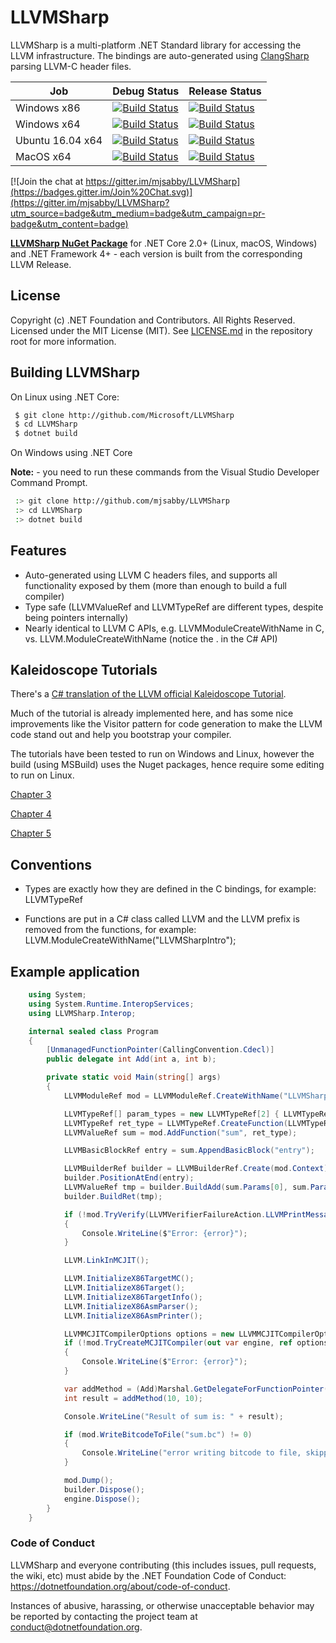 # LLVMSharp

LLVMSharp is a multi-platform .NET Standard library for accessing the LLVM infrastructure. The bindings are auto-generated using [ClangSharp](https://github.com/Microsoft/ClangSharp) parsing LLVM-C header files.

| Job | Debug Status | Release Status |
| --- | ------------ | -------------- |
| Windows x86 | [![Build Status](https://dev.azure.com/ms/LLVMSharp/_apis/build/status/microsoft.LLVMSharp?branchName=main&jobName=windows_debug_x86)](https://dev.azure.com/ms/LLVMSharp/_build/latest?definitionId=156&branchName=main) | [![Build Status](https://dev.azure.com/ms/LLVMSharp/_apis/build/status/microsoft.LLVMSharp?branchName=main&jobName=windows_release_x86)](https://dev.azure.com/ms/LLVMSharp/_build/latest?definitionId=156&branchName=main) |
| Windows x64 | [![Build Status](https://dev.azure.com/ms/LLVMSharp/_apis/build/status/microsoft.LLVMSharp?branchName=main&jobName=windows_debug_x64)](https://dev.azure.com/ms/LLVMSharp/_build/latest?definitionId=156&branchName=main) | [![Build Status](https://dev.azure.com/ms/LLVMSharp/_apis/build/status/microsoft.LLVMSharp?branchName=main&jobName=windows_release_x64)](https://dev.azure.com/ms/LLVMSharp/_build/latest?definitionId=156&branchName=main) |
| Ubuntu 16.04 x64 | [![Build Status](https://dev.azure.com/ms/LLVMSharp/_apis/build/status/microsoft.LLVMSharp?branchName=main&jobName=ubuntu_debug_x64)](https://dev.azure.com/ms/LLVMSharp/_build/latest?definitionId=156&branchName=main) | [![Build Status](https://dev.azure.com/ms/LLVMSharp/_apis/build/status/microsoft.LLVMSharp?branchName=main&jobName=ubuntu_release_x64)](https://dev.azure.com/ms/LLVMSharp/_build/latest?definitionId=156&branchName=main) |
| MacOS x64 | [![Build Status](https://dev.azure.com/ms/LLVMSharp/_apis/build/status/microsoft.LLVMSharp?branchName=main&jobName=macos_debug_x64)](https://dev.azure.com/ms/LLVMSharp/_build/latest?definitionId=156&branchName=main) | [![Build Status](https://dev.azure.com/ms/LLVMSharp/_apis/build/status/microsoft.LLVMSharp?branchName=main&jobName=macos_release_x64)](https://dev.azure.com/ms/LLVMSharp/_build/latest?definitionId=156&branchName=main) |

[![Join the chat at https://gitter.im/mjsabby/LLVMSharp](https://badges.gitter.im/Join%20Chat.svg)](https://gitter.im/mjsabby/LLVMSharp?utm_source=badge&utm_medium=badge&utm_campaign=pr-badge&utm_content=badge)

[**LLVMSharp NuGet Package**](http://www.nuget.org/packages/LLVMSharp) for .NET Core 2.0+ (Linux, macOS, Windows) and .NET Framework 4+ - each version is built from the corresponding LLVM Release.

## License

Copyright (c) .NET Foundation and Contributors. All Rights Reserved.
Licensed under the MIT License (MIT).
See [LICENSE.md](LICENSE.md) in the repository root for more information.

## Building LLVMSharp

On Linux using .NET Core:

```bash
 $ git clone http://github.com/Microsoft/LLVMSharp
 $ cd LLVMSharp
 $ dotnet build
```

On Windows using .NET Core

**Note:** - you need to run these commands from the Visual Studio Developer Command Prompt.

```bash
 :> git clone http://github.com/mjsabby/LLVMSharp
 :> cd LLVMSharp
 :> dotnet build
```

## Features

 * Auto-generated using LLVM C headers files, and supports all functionality exposed by them (more than enough to build a full compiler)
 * Type safe (LLVMValueRef and LLVMTypeRef are different types, despite being pointers internally)
 * Nearly identical to LLVM C APIs, e.g. LLVMModuleCreateWithName in C, vs. LLVM.ModuleCreateWithName (notice the . in the C# API)

## Kaleidoscope Tutorials

There's a [C# translation of the LLVM official Kaleidoscope Tutorial](http://ice1000.org/llvm-cs/en/).

Much of the tutorial is already implemented here, and has some nice improvements like the Visitor pattern for code generation to make the LLVM code stand out and help you bootstrap your compiler.

The tutorials have been tested to run on Windows and Linux, however the build (using MSBuild) uses the Nuget packages, hence require some editing to run on Linux.

[Chapter 3](samples/KaleidoscopeTutorial/Chapter3)

[Chapter 4](samples/KaleidoscopeTutorial/Chapter4)

[Chapter 5](samples/KaleidoscopeTutorial/Chapter5)

## Conventions

* Types are exactly how they are defined in the C bindings, for example: LLVMTypeRef

* Functions are put in a C# class called LLVM and the LLVM prefix is removed from the functions, for example: LLVM.ModuleCreateWithName("LLVMSharpIntro");

## Example application

```csharp
    using System;
    using System.Runtime.InteropServices;
    using LLVMSharp.Interop;

    internal sealed class Program
    {
        [UnmanagedFunctionPointer(CallingConvention.Cdecl)]
        public delegate int Add(int a, int b);

        private static void Main(string[] args)
        {
            LLVMModuleRef mod = LLVMModuleRef.CreateWithName("LLVMSharpIntro");

            LLVMTypeRef[] param_types = new LLVMTypeRef[2] { LLVMTypeRef.Int32, LLVMTypeRef.Int32 };
            LLVMTypeRef ret_type = LLVMTypeRef.CreateFunction(LLVMTypeRef.Int32, param_types);
            LLVMValueRef sum = mod.AddFunction("sum", ret_type);

            LLVMBasicBlockRef entry = sum.AppendBasicBlock("entry");

            LLVMBuilderRef builder = LLVMBuilderRef.Create(mod.Context);
            builder.PositionAtEnd(entry);
            LLVMValueRef tmp = builder.BuildAdd(sum.Params[0], sum.Params[1], "tmp");
            builder.BuildRet(tmp);

            if (!mod.TryVerify(LLVMVerifierFailureAction.LLVMPrintMessageAction, out var error))
            {
                Console.WriteLine($"Error: {error}");
            }

            LLVM.LinkInMCJIT();

            LLVM.InitializeX86TargetMC();
            LLVM.InitializeX86Target();
            LLVM.InitializeX86TargetInfo();
            LLVM.InitializeX86AsmParser();
            LLVM.InitializeX86AsmPrinter();

            LLVMMCJITCompilerOptions options = new LLVMMCJITCompilerOptions { NoFramePointerElim = 1 };
            if (!mod.TryCreateMCJITCompiler(out var engine, ref options, out error))
            {
                Console.WriteLine($"Error: {error}");
            }

            var addMethod = (Add)Marshal.GetDelegateForFunctionPointer(engine.GetPointerToGlobal(sum), typeof(Add));
            int result = addMethod(10, 10);

            Console.WriteLine("Result of sum is: " + result);

            if (mod.WriteBitcodeToFile("sum.bc") != 0)
            {
                Console.WriteLine("error writing bitcode to file, skipping");
            }

            mod.Dump();
            builder.Dispose();
            engine.Dispose();
        }
    }
````

### Code of Conduct

LLVMSharp and everyone contributing (this includes issues, pull requests, the
wiki, etc) must abide by the .NET Foundation Code of Conduct:
https://dotnetfoundation.org/about/code-of-conduct.

Instances of abusive, harassing, or otherwise unacceptable behavior may be
reported by contacting the project team at conduct@dotnetfoundation.org.

